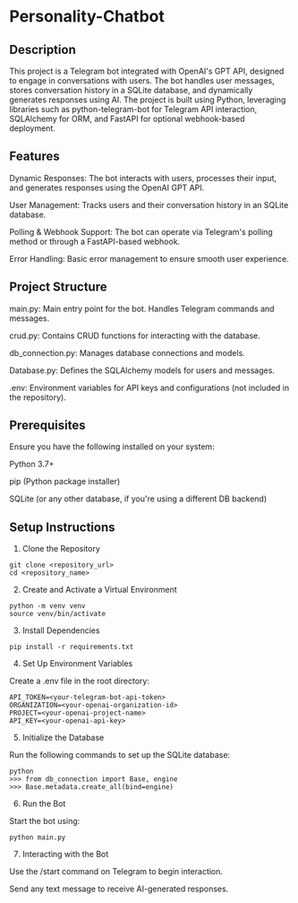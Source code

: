# Personality-Chatbot


## Description

This project is a Telegram bot integrated with OpenAI's GPT API, designed to engage in conversations with users. The bot handles user messages, stores conversation history in a SQLite database, and dynamically generates responses using AI. The project is built using Python, leveraging libraries such as python-telegram-bot for Telegram API interaction, SQLAlchemy for ORM, and FastAPI for optional webhook-based deployment.


## Features

Dynamic Responses: The bot interacts with users, processes their input, and generates responses using the OpenAI GPT API.

User Management: Tracks users and their conversation history in an SQLite database.

Polling & Webhook Support: The bot can operate via Telegram's polling method or through a FastAPI-based webhook.

Error Handling: Basic error management to ensure smooth user experience.


## Project Structure

main.py: Main entry point for the bot. Handles Telegram commands and messages.

crud.py: Contains CRUD functions for interacting with the database.

db_connection.py: Manages database connections and models.

Database.py: Defines the SQLAlchemy models for users and messages.

.env: Environment variables for API keys and configurations (not included in the repository).


## Prerequisites

Ensure you have the following installed on your system:

Python 3.7+

pip (Python package installer)

SQLite (or any other database, if you're using a different DB backend)


## Setup Instructions

1. Clone the Repository

```
git clone <repository_url>
cd <repository_name>
```

2. Create and Activate a Virtual Environment

```
python -m venv venv
source venv/bin/activate
```

3. Install Dependencies

```
pip install -r requirements.txt
```

4. Set Up Environment Variables

Create a .env file in the root directory:

```
API_TOKEN=<your-telegram-bot-api-token>
ORGANIZATION=<your-openai-organization-id>
PROJECT=<your-openai-project-name>
API_KEY=<your-openai-api-key>
```

5. Initialize the Database

Run the following commands to set up the SQLite database:

```
python
>>> from db_connection import Base, engine
>>> Base.metadata.create_all(bind=engine)
```

6. Run the Bot

Start the bot using:

```
python main.py
```

7. Interacting with the Bot

Use the /start command on Telegram to begin interaction.

Send any text message to receive AI-generated responses.





